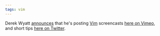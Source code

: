 ```yaml
---
tags: vim
---
```


Derek Wyatt [announces](http://groups.google.com/group/vim_use/browse_thread/thread/92bff0cfbc1130f9?hl=en) that he's posting [Vim](/wiki/Vim) screencasts [here on Vimeo](http://www.vimeo.com/user1690209/videos), and short tips [here on Twitter](http://twitter.com/derekwyatt).
